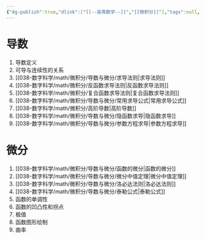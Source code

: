 ```yaml
---
{"dg-publish":true,"dlink":["[[--高等数学--]]","[[微积分]]"],"tags":null,"permalink":"/038-数字科学/math/微积分/导数与微分/导数与微分/","dgPassFrontmatter":true}
---
```



# 导数
1. 导数定义
2. 可导与连续性的关系
3. [[038-数字科学/math/微积分/导数与微分/求导法则\|求导法则]]
4. [[038-数字科学/math/微积分/反函数求导法则\|反函数求导法则]]
5. [[038-数字科学/math/微积分/复合函数求导法则\|复合函数求导法则]]
6. [[038-数字科学/math/微积分/导数与微分/常用求导公式\|常用求导公式]]
7. [[038-数字科学/math/微积分/高阶导数\|高阶导数]]
8. [[038-数字科学/math/微积分/导数与微分/隐函数求导\|隐函数求导]]
9. [[038-数字科学/math/微积分/导数与微分/参数方程求导\|参数方程求导]]

# 微分
1. [[038-数字科学/math/微积分/导数与微分/函数的微分\|函数的微分]]
2. [[038-数字科学/math/微积分/导数与微分/微分中值定理\|微分中值定理]]
3. [[038-数字科学/math/微积分/导数与微分/洛必达法则\|洛必达法则]]
4. [[038-数字科学/math/微积分/导数与微分/泰勒公式\|泰勒公式]]
5. 函数的单调性
6. 函数的凹凸性和拐点
7. 极值
8. 函数图形绘制
9. 曲率